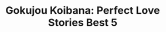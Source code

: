 --- 
title: "Gokujou Koibana: Perfect Love Stories Best 5"
publishdate: "2019-9-1T16:48:46+02:00"
src: "https://365manga.net/manga/gokujou-koibana-perfect-love-stories-best-5"
image: "https://data.365manga.net/images/thumbnails/2065-gokujou-koibana-perfect-love-stories-best-5.jpg"
description: "An anthology of sweet love stories from various renowned mangakas. Each chapter is a separate oneshot. Chapter 1 - Moral Hazard - by Doumoto Nao Haruka and Sougo have been going out in a steady relationship. Without warning, one day Sougo tells Haruka that the two should break up. Poor Haruka-chan is left lost and confused, and even worse, she can't stop loving Sougo. She is determined to get him…"
---